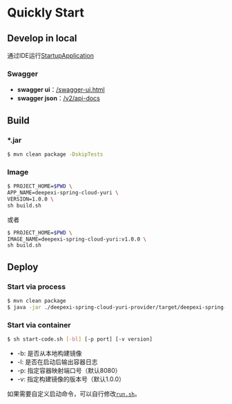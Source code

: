 # Quickly Start

## Develop in local

通过IDE运行[StartupApplication](/deepexi-spring-cloud-yuri-provider/src/main/java/kiko/yuri/StartupApplication.java)

### Swagger

- **swagger ui**：[/swagger-ui.html](http://127.0.0.1:8080/swagger-ui.html)
- **swagger json**：[/v2/api-docs](http://127.0.0.1:8080/v2/api-docs)

## Build

### *.jar

```bash
$ mvn clean package -DskipTests
```

### Image

```bash
$ PROJECT_HOME=$PWD \
APP_NAME=deepexi-spring-cloud-yuri \
VERSION=1.0.0 \
sh build.sh
```

或者

```bash
$ PROJECT_HOME=$PWD \
IMAGE_NAME=deepexi-spring-cloud-yuri:v1.0.0 \
sh build.sh
```

## Deploy

### Start via process

```bash
$ mvn clean package
$ java -jar ./deepexi-spring-cloud-yuri-provider/target/deepexi-spring-cloud-yuri-provider-{version}.jar
```

### Start via container

```bash
$ sh start-code.sh [-bl] [-p port] [-v version]
```

- -b: 是否从本地构建镜像
- -l: 是否在启动后输出容器日志
- -p: 指定容器映射端口号（默认8080）
- -v: 指定构建镜像的版本号（默认1.0.0）

如果需要自定义启动命令，可以自行修改[`run.sh`](/run.sh)。
